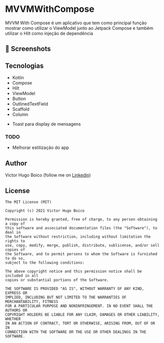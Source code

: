 # MVVMWithCompose

MVVM With Compose é um aplicativo que tem como principal função mostrar como utilizar o ViewModel junto ao Jetpack Compose e também utilizar o Hilt como injeção de dependência

## :camera_flash: Screenshots
<!-- You can add more screenshots here if you like -->

## Tecnologias
* Kotlin
* Compose
* Hilt
* ViewModel
* Button
* OutlinedTextField
* Scaffold
* Column
- Toast para display de mensagens


### TODO
- Melhorar estilização do app

## Author
Victor Hugo Boico (follow me on [Linkedin](https://www.linkedin.com/in/victor-boico-a13560269/))

## License
```
The MIT License (MIT)

Copyright (c) 2021 Victor Hugo Boico

Permission is hereby granted, free of charge, to any person obtaining a copy of
this software and associated documentation files (the "Software"), to deal in
the Software without restriction, including without limitation the rights to
use, copy, modify, merge, publish, distribute, sublicense, and/or sell copies of
the Software, and to permit persons to whom the Software is furnished to do so,
subject to the following conditions:

The above copyright notice and this permission notice shall be included in all
copies or substantial portions of the Software.

THE SOFTWARE IS PROVIDED "AS IS", WITHOUT WARRANTY OF ANY KIND, EXPRESS OR
IMPLIED, INCLUDING BUT NOT LIMITED TO THE WARRANTIES OF MERCHANTABILITY, FITNESS
FOR A PARTICULAR PURPOSE AND NONINFRINGEMENT. IN NO EVENT SHALL THE AUTHORS OR
COPYRIGHT HOLDERS BE LIABLE FOR ANY CLAIM, DAMAGES OR OTHER LIABILITY, WHETHER
IN AN ACTION OF CONTRACT, TORT OR OTHERWISE, ARISING FROM, OUT OF OR IN
CONNECTION WITH THE SOFTWARE OR THE USE OR OTHER DEALINGS IN THE SOFTWARE.
```
